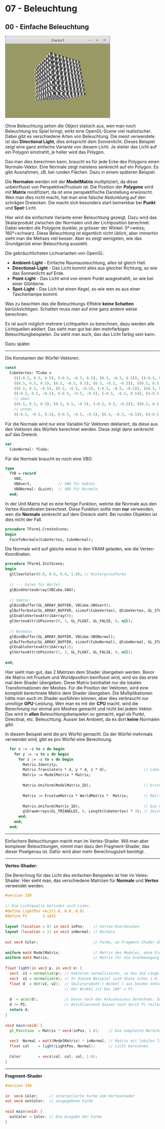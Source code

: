 # 07 - Beleuchtung
## 00 - Einfache Beleuchtung

![image.png](image.png)

Ohne Beleuchtung sehen die Object statisch aus, wen man noch Beleuchtung ins Spiel bringt, wirkt eine OpenGL-Scene viel realistischer.
Dabei gibt es verschiedene Arten von Beleuchtung. Die meist verwendete ist das **Directional Light**, dies entspricht dem Sonnenlicht.
Dieses Beispiel zeigt eine ganz einfache Variante von diesem Licht. Je steiler das Licht auf ein Polygon einstrahlt, je heller wird das Polygon.

Das man dies berechnen kann, braucht es für jede Ecke des Polygons einen Normale-Vektor.
Eine Normale zeigt meistens senkrecht auf ein Polygon.
Es gibt Ausnahmen, zB. bei runden Flächen. Dazu in einem späteren Beispiel.

Die **Normalen** werden mit der **ModelMatrix** multipliziert, da diese unbeinflusst von Perspektive/Frustum ist.
Die Position der **Polygone** wird mit **Matrix** modifiziert, da ist eine perspektifische Darstellung erwünscht.
Wen man dies nicht macht, hat man eine falsche Abdunklung auf den schrägen Dreiecken. Die macht sich besonders start bemerkbar bei **Punkt** und **Spot**-Licht.

Hier wird die einfachste Variante einer Beleuchtung gezeigt.
Dazu wird das Skalarprodukt zwischen der Normalen und der Lichtposition berechnet.
Dabei werden die Polygone dunkler, je grösser der Winkel. 0°=weiss; 180°=schwarz.
Diese Beleuchtung ist eigentlich nicht üblich, aber immerhin sieht man die Mehses viel besser.
Aber es zeigt wenigsten, wie das Grundgerüst einer Beleuchtung aussieht.

Die gebräuchlichsten Lichvarianten von OpenGL:
* **Ambient-Light** - Einfache Raumausleuchtung, alles ist gleich Hell.
* **Directional-Light** - Das Licht kommt alles aus gleicher Richtung, so wie das Sonnenlicht auf Erde.
* **Point-Light** - Das Licht wird von einem Punkt ausgestrahlt, so wie bei einer Glühbirne.
* **Spot-Light** - Das Lich hat einen Kegel, so wie wen es aus einer Taschenlampe kommt.

Was zu beachten das die Beleuchtungs-Effekte **keine Schatten** berücksichtigen.
Schatten muss man auf eine ganz andere weise berechnen.

Es ist auch möglich mehrere Lichtquellen zu berechnen, dazu werden alle Lichtquellen addiert.
Das sieht man gut bei den mehrfarbigen Beleuchtungbeispielen. Da sieht man auch, das das Licht farbig sein kann.

Dazu später.

---
Die Konstanten der Würfel-Vektoren.

```pascal
const
  CubeVertex: TCube =
    (((-0.5, 0.5, 0.5), (-0.5, -0.5, 0.5), (0.5, -0.5, 0.5)), ((-0.5, 0.5, 0.5), (0.5, -0.5, 0.5), (0.5, 0.5, 0.5)),
    ((0.5, 0.5, 0.5), (0.5, -0.5, 0.5), (0.5, -0.5, -0.5)), ((0.5, 0.5, 0.5), (0.5, -0.5, -0.5), (0.5, 0.5, -0.5)),
    ((0.5, 0.5, -0.5), (0.5, -0.5, -0.5), (-0.5, -0.5, -0.5)), ((0.5, 0.5, -0.5), (-0.5, -0.5, -0.5), (-0.5, 0.5, -0.5)),
    ((-0.5, 0.5, -0.5), (-0.5, -0.5, -0.5), (-0.5, -0.5, 0.5)), ((-0.5, 0.5, -0.5), (-0.5, -0.5, 0.5), (-0.5, 0.5, 0.5)),
    // oben
    ((0.5, 0.5, 0.5), (0.5, 0.5, -0.5), (-0.5, 0.5, -0.5)), ((0.5, 0.5, 0.5), (-0.5, 0.5, -0.5), (-0.5, 0.5, 0.5)),
    // unten
    ((-0.5, -0.5, 0.5), (-0.5, -0.5, -0.5), (0.5, -0.5, -0.5)), ((-0.5, -0.5, 0.5), (0.5, -0.5, -0.5), (0.5, -0.5, 0.5)));
```

Für die Normale wird nur eine Variable für Vektoren deklariert, da diese aus den Vektoren des Würfels berechnet werden.
Diese zeigt dann senkrecht auf das Dreieck.

```pascal
var
  CubeNormal: TCube;
```

Für die Normale braucht es noch eine VBO.

```pascal
type
  TVB = record
    VAO,
    VBOvert,            // VBO für Vektor.
    VBONormal: GLuint;  // VBO für Normale.
  end;
```

In der Unit Matrix hat es eine fertige Funktion, welche die Normale aus den Vertex-Koordinaten berechnet.
Diese Funktion sollte  man **nur** verwenden, wen die **Normale** senkrecht auf dem Dreieck steht.
Bei runden Objekten ist dies nicht der Fall.

```pascal
procedure TForm1.CreateScene;
begin
  FaceToNormale(CubeVertex, CubeNormal);
```

Die Normale wird auf gleiche weise in den VRAM geladen, wie die Vertex-Koordinaten.

```pascal
procedure TForm1.InitScene;
begin
  glClearColor(0.6, 0.6, 0.4, 1.0); // Hintergrundfarbe

  // --- Daten für Würfel
  glBindVertexArray(VBCube.VAO);

  // Vektor
  glBindBuffer(GL_ARRAY_BUFFER, VBCube.VBOvert);
  glBufferData(GL_ARRAY_BUFFER, sizeof(CubeVertex), @CubeVertex, GL_STATIC_DRAW);
  glEnableVertexAttribArray(0);
  glVertexAttribPointer(0, 3, GL_FLOAT, GL_FALSE, 0, nil);

  // Normale
  glBindBuffer(GL_ARRAY_BUFFER, VBCube.VBONormal);
  glBufferData(GL_ARRAY_BUFFER, sizeof(CubeNormal), @CubeNormal, GL_STATIC_DRAW);
  glEnableVertexAttribArray(1);
  glVertexAttribPointer(1, 3, GL_FLOAT, GL_FALSE, 0, nil);

end;
```

Hier sieht man gut, das 2 Matrizen dem Shader übergeben werden.
Bevor die Matrix mit Frustum und Worldposition beinflusst wird, wird sie das erste mal dem Shader übergeben.
Diese Matrix beinhaltet nur die lokalen Transformationen der Meshes.
Für die Position der Vektoren, wird eine komplett berechnete Matrix dem Shader übergeben.
Die Multiplikationen hätte man auch im Shader ausführen können, aber dies verbraucht nur unnötige **GPU**-Leistung.
Wen man es mit der **CPU** macht, wird die Berechnung nur einmal pro Meshes gemacht und nicht bei jedem Vektor.
Das wird in **allen** Beleuchtungsbeispielen so gemacht, egal ob Punkt, Directinal, etc. Beleuchtung.
Ausser bei Ambient, da es dort **keine** Normalen gibt.

In diesem Beispiel wird die pro Würfel gemacht. Da der Würfel mehrmals verwendet wird, gibt es pro Würfel eine Berechnung.

```pascal
  for x := -s to s do begin
    for y := -s to s do begin
      for z := -s to s do begin
        Matrix.Identity;
        Matrix.Translate(x * d, y * d, z * d);                 // Lokale Translationen.
        Matrix := ModelMatrix * Matrix;

        Matrix.Uniform(ModelMatrix_ID);                        // Erste Übergabe an den Shader.

        Matrix := FrustumMatrix * WorldMatrix *  Matrix;       // Matrixen multiplizieren.

        Matrix.Uniform(Matrix_ID);                             // Die komplettt berechnete Matrix übergeben.
        glDrawArrays(GL_TRIANGLES, 0, Length(CubeVertex) * 3); // Zeichnet einen einzelnen Würfel.
      end;
    end;
  end;
```


---
Einfachere Beleuchtungen macht man im Vertex-Shader.
Will man aber komplexer Beleuchtungen, nimmt man dazu den Fragment-Shader, das dieser Pixelgenau ist.
Dafür wird aber mehr Berechnugszeit benötigt.

---
**Vertex-Shader:**

Die Berechnug für das Licht des einfachen Beispieles ist hier im Vetex-Shader.
Hier sieht man, das verschiedene Matrizen für **Normale** und **Vertex** verwendet werden.

```glsl
#version 330

// Die Lichtquelle befindet sich Links.
#define LightPos vec3(1.0, 0.0, 0.0)
#define PI       3.1415

layout (location = 0) in vec3 inPos;    // Vertex-Koordinaten
layout (location = 1) in vec3 inNormal; // Normale

out vec4 Color;                         // Farbe, an Fragment-Shader übergeben.

uniform mat4 ModelMatrix;               // Matrix des Modeles, ohne Einfluss von Frustum.
uniform mat4 Matrix;                    // Matrix für die Drehbewegung und Frustum.

float light(in vec3 p, in vec3 n) {
  vec3  v1 = normalize(p); // Vektoren normalisieren, so das die Länge des Vektors immer 1.0 ist.
  vec3  v2 = normalize(n); // In diesem Beispiel sind diese schon 1.0, aber in der Praxis können auch andere Werte ankommen.
  float d  = dot(v1, v2);  // Skalarprodukt ( Winkel ) aus beiden Vektoren berechnen.
                           // Der Winkel ist bei 180° = Pi.

  d  = acos(d);            // Davon noch den Arkuskosinus berechnen. Somit hat man den Winkel zwischen den beiden Vektoren.
  d /= PI;                 // Anschliessend diesen noch durch Pi teilen, da 0° Weiss und 180° Schwarz sein soll.
  return d;
}

void main(void) {
  gl_Position  = Matrix * vec4(inPos, 1.0);    // Die komplette Berechnete Matrix.

  vec3  Normal = mat3(ModelMatrix) * inNormal; // Matrix mit lokalen Tranformationen.
  float col    = light(LightPos, Normal);      // Licht berechnen.

  Color        = vec4(col, col, col, 1.0);
}

```


---
**Fragment-Shader**

```glsl
#version 330

in  vec4 Color;     // interpolierte Farbe vom Vertexshader
out vec4 outColor;  // ausgegebene Farbe

void main(void) {
  outColor = Color; // Die Ausgabe der Farbe
}

```


